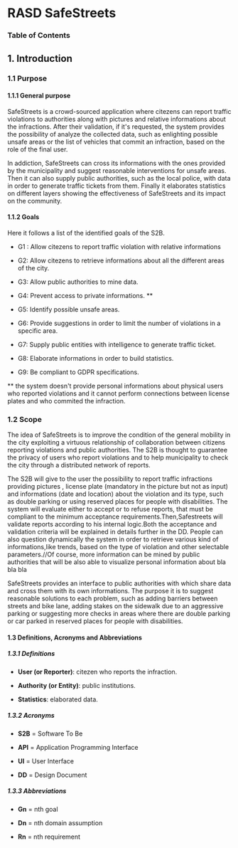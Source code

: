 # RASD SafeStreets

### Table of Contents

## 1. Introduction

### 1.1 Purpose

#### 1.1.1 General purpose

SafeStreets is a crowd-sourced application where citezens can report traffic violations to authorities along with pictures and relative informations about the infractions. After their validation, if it's requested, the system provides the possibility of analyze the collected data, such as enlighting possible unsafe areas or the list of vehicles that commit an infraction, based on the role of the final user.

In addiction, SafeStreets can cross its informations with the ones provided by the municipality and suggest reasonable interventions for unsafe areas. Then it can also supply public authorities, such as the local police, with data in order to generate traffic tickets from them. Finally it elaborates statistics on different layers showing the effectiveness of SafeStreets and its impact on the community.

#### 1.1.2 Goals

Here it follows a list of the identified goals of the S2B.

- G1 : Allow citezens to report traffic violation with relative informations

- G2: Allow citezens to retrieve informations about all the different areas of the city.

- G3: Allow public authorities to mine data.

- G4: Prevent access to private informations. **

- G5: Identify possible unsafe areas.

- G6: Provide suggestions in order to limit the number of violations in a specific area.

- G7: Supply public entities with intelligence to generate traffic ticket.

- G8: Elaborate informations in order to build statistics.

- G9: Be compliant to GDPR specifications.

** the system doesn't provide personal informations about physical users who reported violations and it cannot perform connections between license plates and who commited the infraction.

### 1.2 Scope

The idea of SafeStreets is to improve the condition of the general mobility in the city exploiting a virtuous relationship of collaboration between citizens reporting violations and public authorities. The S2B is thought to guarantee the privacy of users who report violations and to help municipality to check the city through a distributed network of reports. 

The S2B will give to the user the possibility to report traffic infractions providing pictures , license plate (mandatory in the picture but not as input) and informations (date and location) about the violation and its type, such as double parking or using reserved places for people with disabilities. The system will evaluate either to accept or to refuse reports, that must be compliant to the minimum acceptance requirements.Then,Safestreets will validate reports according to his internal logic.Both the acceptance and validation criteria will be explained in details further in the DD. People can also question dynamically the system in order to retrieve various kind of informations,like trends, based on the type of violation and other selectable parameters.//Of course, more information can be mined by public authorities that will be also able to visualize personal information about bla bla bla



SafeStreets provides an interface to public authorities with which share data and  cross them with its own informations. The purpose it is to suggest reasonable solutions to each problem, such as adding barriers between streets and bike lane, adding stakes on the sidewalk due to an aggressive parking or suggesting more checks in areas where there are double parking or car parked in reserved places for people with disabilities.

#### 1.3 Definitions, Acronyms and Abbreviations

##### 1.3.1 Definitions

+ **User (or Reporter)**: citezen who reports the infraction.

+ **Authority (or Entity)**: public institutions.

+ **Statistics**: elaborated data. 

##### 1.3.2 Acronyms

* **S2B** = Software To Be

* **API** = Application Programming Interface

* **UI** = User Interface
* **DD** = Design Document

##### 1.3.3 Abbreviations

* **Gn** = nth goal

* **Dn** = nth domain assumption

* **Rn** = nth requirement  

